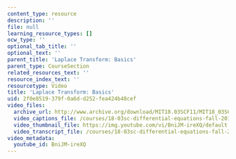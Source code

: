 ```yaml
---
content_type: resource
description: ''
file: null
learning_resource_types: []
ocw_type: ''
optional_tab_title: ''
optional_text: ''
parent_title: 'Laplace Transform: Basics'
parent_type: CourseSection
related_resources_text: ''
resource_index_text: ''
resourcetype: Video
title: 'Laplace Transform: Basics'
uid: 2f0e8519-379f-0a6d-d252-fea424b48cef
video_files:
  archive_url: http://www.archive.org/download/MIT18.03SCF11/MIT18_03SC_110728_L1_300k.mp4
  video_captions_file: /courses/18-03sc-differential-equations-fall-2011/11fadd7213975eadb0b9c149f9a6ca3c_BniJM-ireXQ.vtt
  video_thumbnail_file: https://img.youtube.com/vi/BniJM-ireXQ/default.jpg
  video_transcript_file: /courses/18-03sc-differential-equations-fall-2011/8b4cca5b21546884326f270065fdeac3_BniJM-ireXQ.pdf
video_metadata:
  youtube_id: BniJM-ireXQ
---
```

